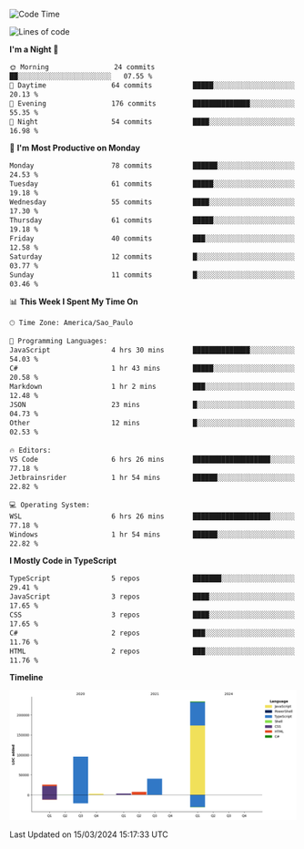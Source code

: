 <!--START_SECTION:waka-->
![Code Time](http://img.shields.io/badge/Code%20Time-2%2C356%20hrs%2052%20mins-blue)

![Lines of code](https://img.shields.io/badge/From%20Hello%20World%20I%27ve%20Written-408.6%20thousand%20lines%20of%20code-blue)

**I'm a Night 🦉** 

```text
🌞 Morning                24 commits          ██░░░░░░░░░░░░░░░░░░░░░░░   07.55 % 
🌆 Daytime                64 commits          █████░░░░░░░░░░░░░░░░░░░░   20.13 % 
🌃 Evening                176 commits         ██████████████░░░░░░░░░░░   55.35 % 
🌙 Night                  54 commits          ████░░░░░░░░░░░░░░░░░░░░░   16.98 % 
```
📅 **I'm Most Productive on Monday** 

```text
Monday                   78 commits          ██████░░░░░░░░░░░░░░░░░░░   24.53 % 
Tuesday                  61 commits          █████░░░░░░░░░░░░░░░░░░░░   19.18 % 
Wednesday                55 commits          ████░░░░░░░░░░░░░░░░░░░░░   17.30 % 
Thursday                 61 commits          █████░░░░░░░░░░░░░░░░░░░░   19.18 % 
Friday                   40 commits          ███░░░░░░░░░░░░░░░░░░░░░░   12.58 % 
Saturday                 12 commits          █░░░░░░░░░░░░░░░░░░░░░░░░   03.77 % 
Sunday                   11 commits          █░░░░░░░░░░░░░░░░░░░░░░░░   03.46 % 
```


📊 **This Week I Spent My Time On** 

```text
🕑︎ Time Zone: America/Sao_Paulo

💬 Programming Languages: 
JavaScript               4 hrs 30 mins       ██████████████░░░░░░░░░░░   54.03 % 
C#                       1 hr 43 mins        █████░░░░░░░░░░░░░░░░░░░░   20.58 % 
Markdown                 1 hr 2 mins         ███░░░░░░░░░░░░░░░░░░░░░░   12.48 % 
JSON                     23 mins             █░░░░░░░░░░░░░░░░░░░░░░░░   04.73 % 
Other                    12 mins             █░░░░░░░░░░░░░░░░░░░░░░░░   02.53 % 

🔥 Editors: 
VS Code                  6 hrs 26 mins       ███████████████████░░░░░░   77.18 % 
Jetbrainsrider           1 hr 54 mins        ██████░░░░░░░░░░░░░░░░░░░   22.82 % 

💻 Operating System: 
WSL                      6 hrs 26 mins       ███████████████████░░░░░░   77.18 % 
Windows                  1 hr 54 mins        ██████░░░░░░░░░░░░░░░░░░░   22.82 % 
```

**I Mostly Code in TypeScript** 

```text
TypeScript               5 repos             ███████░░░░░░░░░░░░░░░░░░   29.41 % 
JavaScript               3 repos             ████░░░░░░░░░░░░░░░░░░░░░   17.65 % 
CSS                      3 repos             ████░░░░░░░░░░░░░░░░░░░░░   17.65 % 
C#                       2 repos             ███░░░░░░░░░░░░░░░░░░░░░░   11.76 % 
HTML                     2 repos             ███░░░░░░░░░░░░░░░░░░░░░░   11.76 % 
```



**Timeline**

![Lines of Code chart](https://raw.githubusercontent.com/jonhoffmam/jonhoffmam/master/assets/bar_graph.png)


 Last Updated on 15/03/2024 15:17:33 UTC
<!--END_SECTION:waka-->
